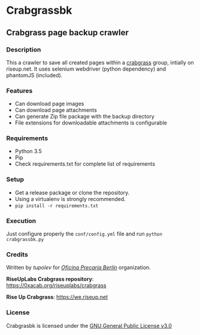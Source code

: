 # Crabgrassbk
## Crabgrass page backup crawler
### Description
This a crawler to save all created pages within a [crabgrass](https://riseup.net) group, intially on riseup.net.
It uses selenium webdriver (python dependency) and phantomJS (included).

### Features
- Can download page images
- Can download page attachments
- Can generate Zip file package with the backup directory
- File extensions for downloadable attachments is configurable

### Requirements
- Python 3.5
- Pip
- Check requirements.txt for complete list of requirements

### Setup
- Get a release package or clone the repository.
- Using a virtualenv is strongly recommended.
- `pip install -r requirements.txt`

### Execution
Just configure properly the `conf/config.yml` file and run `python crabgrassbk.py`

### Credits
Written by _tupolev_ for [_Oficina Precaria Berlín_](http://oficinaprecariaberlin.org) organization.

**RiseUpLabs Crabgrass repository**: https://0xacab.org/riseuplabs/crabgrass

**Rise Up Crabgrass**: https://we.riseup.net

### License
Crabgrasbk is licensed under the [GNU General Public License v3.0](https://github.com/tupolev/crabgrassbk/blob/master/LICENSE)

